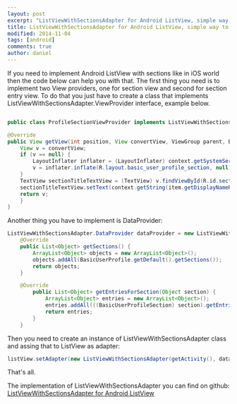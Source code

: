 ```yaml
---
layout: post
excerpt: "ListViewWithSectionsAdapter for Android ListView, simple way to implement list view with sections."
title: ListViewWithSectionsAdapter for Android ListView, simple way to implement list view with sections.
modified: 2014-11-04
tags: [android]
comments: true
author: daniel
---
```


If you need to implement Android ListView with sections like in iOS world then the code below can help you with that. The first thing you need is to implement two View providers, one for section view and second for section entry view. To do that you just have to create a class that implements ListViewWithSectionsAdapter.ViewProvider<T> interface, example below.

```Java

public class ProfileSectionViewProvider implements ListViewWithSectionsAdapter.ViewProvider<BasicUserProfileSection> {

@Override
public View getView(int position, View convertView, ViewGroup parent, BasicUserProfileSection item, Context context) {
    View v = convertView;
    if (v == null) {
        LayoutInflater inflater = (LayoutInflater) context.getSystemService(Context.LAYOUT_INFLATER_SERVICE);
        v = inflater.inflate(R.layout.basic_user_profile_section, null);
    }
    TextView sectionTitleTextView = (TextView) v.findViewById(R.id.sectionTitle);
    sectionTitleTextView.setText(context.getString(item.getDisplayNameResourceId()));
    return v;
    }
}
```

Another thing you have to implement is DataProvider:

```Java
ListViewWithSectionsAdapter.DataProvider dataProvider = new ListViewWithSectionsAdapter.DataProvider() {
    @Override
    public List<Object> getSections() {
        ArrayList<Object> objects = new ArrayList<Object>();
        objects.addAll(BasicUserProfile.getDefault().getSections());
        return objects;
    }

    @Override
        public List<Object> getEntriesForSection(Object section) {
            ArrayList<Object> entries = new ArrayList<Object>();
            entries.addAll(((BasicUserProfileSection) section).getEntries());
            return entries;
        }
    }
```

Then you need to create an instance of ListViewWithSectionsAdapter class and assing that to ListView as adapter:
```Java
listView.setAdapter(new ListViewWithSectionsAdapter(getActivity(), dataProvider, new ProfileSectionViewProvider(), new ProfileEntryViewProvider()));
```

That's all. 

The implementation of ListViewWithSectionsAdapter you can find on github: [ListViewWithSectionsAdapter for Android ListView](https://gist.github.com/danielmakurat/2ed33ef7a3d1100149ef)
